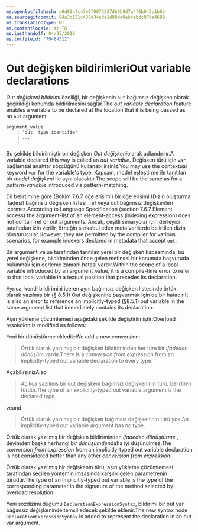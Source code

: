 ```yaml
---
ms.openlocfilehash: a0d80afc47e9f0073237db9b8d7a4f0b045c1b0b
ms.sourcegitcommit: 94a3d151c438d34ede1d99de9eb4ebdc07ba4699
ms.translationtype: MT
ms.contentlocale: tr-TR
ms.lasthandoff: 04/25/2019
ms.locfileid: "79484512"
---
```

# <a name="out-variable-declarations"></a><span data-ttu-id="e778e-101">Out değişken bildirimleri</span><span class="sxs-lookup"><span data-stu-id="e778e-101">Out variable declarations</span></span>

<span data-ttu-id="e778e-102">*Out değişkeni bildirimi* özelliği, bir değişkenin `out` bağımsız değişken olarak geçirildiği konumda bildirilmesini sağlar.</span><span class="sxs-lookup"><span data-stu-id="e778e-102">The *out variable declaration* feature enables a variable to be declared at the location that it is being passed as an `out` argument.</span></span>

```antlr
argument_value
    : 'out' type identifier
    | ...
    ;
```

<span data-ttu-id="e778e-103">Bu şekilde bildirilmiştir bir değişken *Out değişkeni*olarak adlandırılır.</span><span class="sxs-lookup"><span data-stu-id="e778e-103">A variable declared this way is called an *out variable*.</span></span> <span data-ttu-id="e778e-104">Değişken türü için `var` bağlamsal anahtar sözcüğünü kullanabilirsiniz.</span><span class="sxs-lookup"><span data-stu-id="e778e-104">You may use the contextual keyword `var` for the variable's type.</span></span> <span data-ttu-id="e778e-105">Kapsam, model eşleştirme ile tanıtılan bir *model değişkeni* ile aynı olacaktır.</span><span class="sxs-lookup"><span data-stu-id="e778e-105">The scope will be the same as for a *pattern-variable* introduced via pattern-matching.</span></span>

<span data-ttu-id="e778e-106">Dil belirtimine göre (Bölüm 7.6.7 öğe erişimi) bir öğe erişimi (Dizin oluşturma ifadesi) bağımsız değişken listesi, ref veya out bağımsız değişkenleri içermez.</span><span class="sxs-lookup"><span data-stu-id="e778e-106">According to Language Specification (section 7.6.7 Element access) the argument-list of an element-access (indexing expression) does not contain ref or out arguments.</span></span> <span data-ttu-id="e778e-107">Ancak, çeşitli senaryolar için derleyici tarafından izin verilir, örneğin `out`kabul eden meta verilerde belirtilen dizin oluşturucular.</span><span class="sxs-lookup"><span data-stu-id="e778e-107">However, they are permitted by the compiler for various scenarios, for example indexers declared in metadata that accept `out`.</span></span>

<span data-ttu-id="e778e-108">Bir argument_value tarafından tanıtılan yerel bir değişken kapsamında, bu yerel değişkene, bildiriminden önce gelen metinsel bir konumda başvuruda bulunmak için derleme zamanı hatası vardır.</span><span class="sxs-lookup"><span data-stu-id="e778e-108">Within the scope of a local variable introduced by an argument_value, it is a compile-time error to refer to that local variable in a textual position that precedes its declaration.</span></span>

<span data-ttu-id="e778e-109">Ayrıca, kendi bildirimini içeren aynı bağımsız değişken listesinde örtük olarak yazılmış bir (§ 8.5.1) Out değişkenine başvurmak için de bir hatadır.</span><span class="sxs-lookup"><span data-stu-id="e778e-109">It is also an error to reference an implicitly-typed (§8.5.1) out variable in the same argument list that immediately contains its declaration.</span></span>

<span data-ttu-id="e778e-110">Aşırı yükleme çözümlemesi aşağıdaki şekilde değiştirilmiştir:</span><span class="sxs-lookup"><span data-stu-id="e778e-110">Overload resolution is modified as follows:</span></span>

<span data-ttu-id="e778e-111">Yeni bir dönüştürme ekledik:</span><span class="sxs-lookup"><span data-stu-id="e778e-111">We add a new conversion:</span></span>

> <span data-ttu-id="e778e-112">Örtük olarak yazılmış bir değişken bildiriminden her türe bir *ifadeden dönüşüm* vardır.</span><span class="sxs-lookup"><span data-stu-id="e778e-112">There is a *conversion from expression* from an implicitly-typed out variable declaration to every type.</span></span>

<span data-ttu-id="e778e-113">Açabilirsiniz</span><span class="sxs-lookup"><span data-stu-id="e778e-113">Also</span></span>

> <span data-ttu-id="e778e-114">Açıkça yazılmış bir out değişkeni bağımsız değişkeninin türü, belirtilen türdür.</span><span class="sxs-lookup"><span data-stu-id="e778e-114">The type of an explicitly-typed out variable argument is the declared type.</span></span>

<span data-ttu-id="e778e-115">ve</span><span class="sxs-lookup"><span data-stu-id="e778e-115">and</span></span>

> <span data-ttu-id="e778e-116">Örtük olarak yazılmış bir değişken bağımsız değişkeninin türü yok.</span><span class="sxs-lookup"><span data-stu-id="e778e-116">An implicitly-typed out variable argument has no type.</span></span>

<span data-ttu-id="e778e-117">Örtük olarak yazılmış bir değişken bildiriminden *ifadeden dönüştürme* , deyimden başka herhangi bir *dönüşümden*daha iyi düşünülmez.</span><span class="sxs-lookup"><span data-stu-id="e778e-117">The *conversion from expression* from an implicitly-typed out variable declaration is not considered better than any other *conversion from expression*.</span></span>

<span data-ttu-id="e778e-118">Örtük olarak yazılmış bir değişkenin türü, aşırı yükleme çözümlemesi tarafından seçilen yöntemin imzasında karşılık gelen parametrenin türüdür.</span><span class="sxs-lookup"><span data-stu-id="e778e-118">The type of an implicitly-typed out variable is the type of the corresponding parameter in the signature of the method selected by overload resolution.</span></span>

<span data-ttu-id="e778e-119">Yeni sözdizimi düğümü `DeclarationExpressionSyntax`, bildirimi bir out var bağımsız değişkeninde temsil edecek şekilde eklenir.</span><span class="sxs-lookup"><span data-stu-id="e778e-119">The new syntax node `DeclarationExpressionSyntax` is added to represent the declaration in an out var argument.</span></span>
